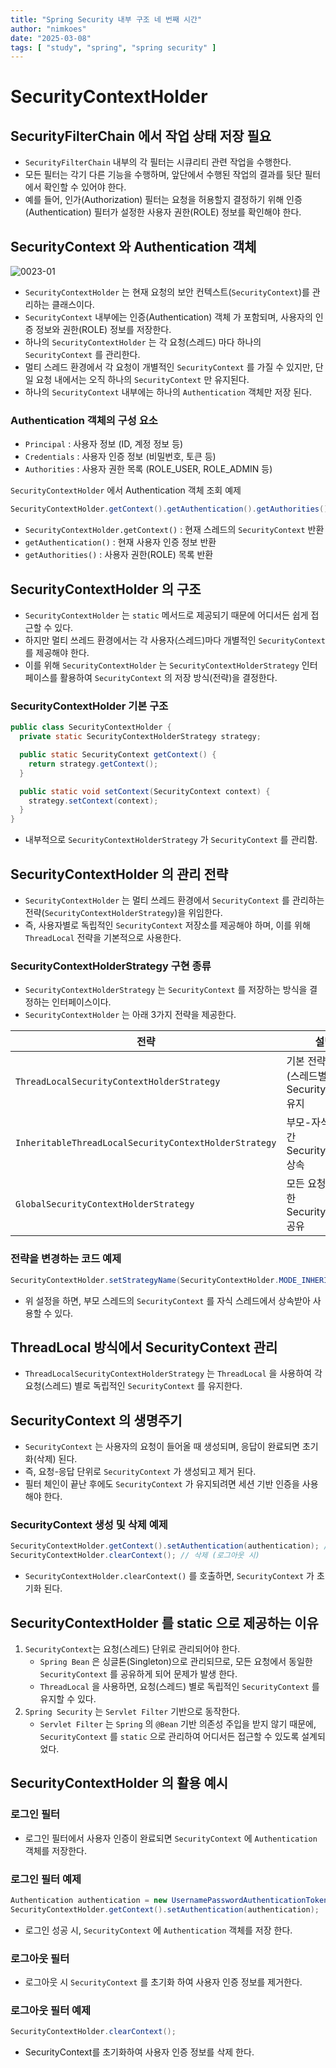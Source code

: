 ```yaml
---
title: "Spring Security 내부 구조 네 번째 시간"
author: "nimkoes"
date: "2025-03-08"
tags: [ "study", "spring", "spring security" ]
---
```


# SecurityContextHolder

## SecurityFilterChain 에서 작업 상태 저장 필요

- `SecurityFilterChain` 내부의 각 필터는 시큐리티 관련 작업을 수행한다.
- 모든 필터는 각기 다른 기능을 수행하며, 앞단에서 수행된 작업의 결과를 뒷단 필터에서 확인할 수 있어야 한다.
- 예를 들어, 인가(Authorization) 필터는 요청을 허용할지 결정하기 위해 인증(Authentication) 필터가 설정한 사용자 권한(ROLE) 정보를 확인해야 한다.

## SecurityContext 와 Authentication 객체

![0023-01](/tech-blog/resources/images/spring-security-inner-structure/0023-01.png)

- `SecurityContextHolder` 는 현재 요청의 보안 컨텍스트(`SecurityContext`)를 관리하는 클래스이다.
- `SecurityContext` 내부에는 인증(Authentication) 객체 가 포함되며, 사용자의 인증 정보와 권한(ROLE) 정보를 저장한다.
- 하나의 `SecurityContextHolder` 는 각 요청(스레드) 마다 하나의 `SecurityContext` 를 관리한다.
- 멀티 스레드 환경에서 각 요청이 개별적인 `SecurityContext` 를 가질 수 있지만, 단일 요청 내에서는 오직 하나의 `SecurityContext` 만 유지된다.
- 하나의 `SecurityContext` 내부에는 하나의 `Authentication` 객체만 저장 된다.

### Authentication 객체의 구성 요소

- `Principal` : 사용자 정보 (ID, 계정 정보 등)
- `Credentials` : 사용자 인증 정보 (비밀번호, 토큰 등)
- `Authorities` : 사용자 권한 목록 (ROLE_USER, ROLE_ADMIN 등)

`SecurityContextHolder` 에서 Authentication 객체 조회 예제

```java
SecurityContextHolder.getContext().getAuthentication().getAuthorities();
```

- `SecurityContextHolder.getContext()` : 현재 스레드의 `SecurityContext` 반환
- `getAuthentication()` : 현재 사용자 인증 정보 반환
- `getAuthorities()` : 사용자 권한(ROLE) 목록 반환

## SecurityContextHolder 의 구조

- `SecurityContextHolder` 는 `static` 메서드로 제공되기 때문에 어디서든 쉽게 접근할 수 있다.
- 하지만 멀티 쓰레드 환경에서는 각 사용자(스레드)마다 개별적인 `SecurityContext` 를 제공해야 한다.
- 이를 위해 `SecurityContextHolder` 는 `SecurityContextHolderStrategy` 인터페이스를 활용하여 `SecurityContext` 의 저장 방식(전략)을 결정한다.

### SecurityContextHolder 기본 구조

```java
public class SecurityContextHolder {
  private static SecurityContextHolderStrategy strategy;

  public static SecurityContext getContext() {
    return strategy.getContext();
  }

  public static void setContext(SecurityContext context) {
    strategy.setContext(context);
  }
}
```

- 내부적으로 `SecurityContextHolderStrategy` 가 `SecurityContext` 를 관리함.

## SecurityContextHolder 의 관리 전략

- `SecurityContextHolder` 는 멀티 쓰레드 환경에서 `SecurityContext` 를 관리하는 전략(`SecurityContextHolderStrategy`)을 위임한다.
- 즉, 사용자별로 독립적인 `SecurityContext` 저장소를 제공해야 하며, 이를 위해 `ThreadLocal` 전략을 기본적으로 사용한다.

### SecurityContextHolderStrategy 구현 종류

- `SecurityContextHolderStrategy` 는 `SecurityContext` 를 저장하는 방식을 결정하는 인터페이스이다.
- `SecurityContextHolder` 는 아래 3가지 전략을 제공한다.

| 전략                                                    | 설명                                     |
|-------------------------------------------------------|----------------------------------------|
| `ThreadLocalSecurityContextHolderStrategy`            | 기본 전략, 요청별(스레드별) 개별 SecurityContext 유지 |
| `InheritableThreadLocalSecurityContextHolderStrategy` | 부모-자식 스레드 간 SecurityContext 상속         |
| `GlobalSecurityContextHolderStrategy`                 | 모든 요청이 동일한 SecurityContext 공유          |

### 전략을 변경하는 코드 예제

```java
SecurityContextHolder.setStrategyName(SecurityContextHolder.MODE_INHERITABLETHREADLOCAL);
```

- 위 설정을 하면, 부모 스레드의 `SecurityContext` 를 자식 스레드에서 상속받아 사용할 수 있다.

## ThreadLocal 방식에서 SecurityContext 관리

- `ThreadLocalSecurityContextHolderStrategy` 는 `ThreadLocal` 을 사용하여 각 요청(스레드) 별로 독립적인 `SecurityContext` 를 유지한다.

## SecurityContext 의 생명주기

- `SecurityContext` 는 사용자의 요청이 들어올 때 생성되며, 응답이 완료되면 초기화(삭제) 된다.
- 즉, 요청-응답 단위로 `SecurityContext` 가 생성되고 제거 된다.
- 필터 체인이 끝난 후에도 `SecurityContext` 가 유지되려면 세션 기반 인증을 사용해야 한다.

### SecurityContext 생성 및 삭제 예제

```java
SecurityContextHolder.getContext().setAuthentication(authentication); // 생성
SecurityContextHolder.clearContext(); // 삭제 (로그아웃 시)
```

- `SecurityContextHolder.clearContext()` 를 호출하면, `SecurityContext` 가 초기화 된다.

## SecurityContextHolder 를 static 으로 제공하는 이유

1. `SecurityContext`는 요청(스레드) 단위로 관리되어야 한다.
   - `Spring Bean` 은 싱글톤(Singleton)으로 관리되므로, 모든 요청에서 동일한 `SecurityContext` 를 공유하게 되어 문제가 발생 한다.
   - `ThreadLocal` 을 사용하면, 요청(스레드) 별로 독립적인 `SecurityContext` 를 유지할 수 있다.
2. `Spring Security` 는 `Servlet Filter` 기반으로 동작한다.
   - `Servlet Filter` 는 `Spring` 의 `@Bean` 기반 의존성 주입을 받지 않기 때문에, `SecurityContext` 를 `static` 으로 관리하여 어디서든 접근할 수 있도록 설계되었다.

## SecurityContextHolder 의 활용 예시

### 로그인 필터

- 로그인 필터에서 사용자 인증이 완료되면 `SecurityContext` 에 `Authentication` 객체를 저장한다.

### 로그인 필터 예제

```java
Authentication authentication = new UsernamePasswordAuthenticationToken(user, password, authorities);
SecurityContextHolder.getContext().setAuthentication(authentication);
```

- 로그인 성공 시, `SecurityContext` 에 `Authentication` 객체를 저장 한다.

### 로그아웃 필터

- 로그아웃 시 `SecurityContext` 를 초기화 하여 사용자 인증 정보를 제거한다.

### 로그아웃 필터 예제

```java
SecurityContextHolder.clearContext();
```

- SecurityContext를 초기화하여 사용자 인증 정보를 삭제 한다.
